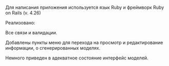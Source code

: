 Для написания приложения используется язык Ruby и фреймворк Ruby on Rails (v. 4.26)

Реализовано:

Все связи и валидации.

Добавлены пункты меню для перехода на просмотр и редактирование информации, о сгенерированных моделях.

Немного приведен в адекватное состояние интерфейс моделей.
